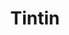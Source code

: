 ---
title: Tintin
number: 2
description: Kirsty Young's castaway is Belgian reporter Tintin.
link-mp3: http://feeds.soundcloud.com/stream/96923550-radio4scotland-dessert-island-discs-02-tintin.mp3
duration: 00:12:27
byte-length: 29920554
pub-date: Fri, 14 Jun 2013 21:45:12 GMT
soundcloud-id: 96923550
---